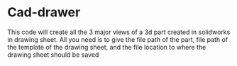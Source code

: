 # Cad-drawer
This code will create all the 3 major views of a 3d part created in solidworks in drawing sheet. All you need is to give the file path of the part, file path of the template of the drawing sheet, and the file location to where the drawing sheet should be saved
